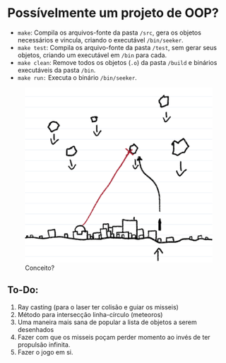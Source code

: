 # Possívelmente um projeto de OOP?

- `make`: Compila os arquivos-fonte da pasta `/src`, gera os objetos necessários e vincula, criando o executável `/bin/seeker`.
- `make test`: Compila os arquivo-fonte da pasta `/test`, sem gerar seus objetos, criando um executável em `/bin` para cada.
- `make clean`: Remove todos os objetos (`.o`) da pasta `/build` e binários executáveis da pasta `/bin`.
- `make run:` Executa o binário `/bin/seeker`.

<figure>
    <img src="data/concept.png"
         alt="desenho">
    <figcaption>Conceito?</figcaption>
</figure>

## To-Do:
1. Ray casting (para o laser ter colisão e guiar os misseis)
2. Método para intersecção linha-círculo (meteoros)
3. Uma maneira mais sana de popular a lista de objetos a serem desenhados
4. Fazer com que os misseis poçam perder momento ao invés de ter propulsão infinita.
5. Fazer o jogo em si.
